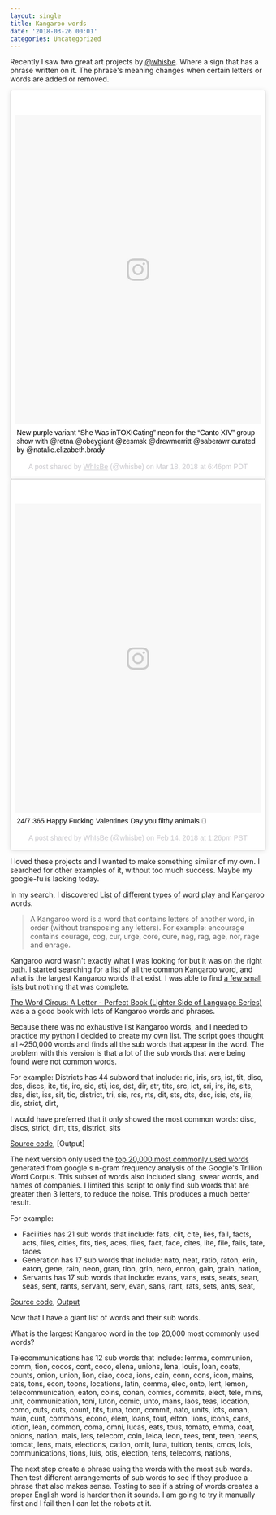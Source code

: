 ```yaml
---
layout: single
title: Kangaroo words
date: '2018-03-26 00:01'
categories: Uncategorized
---
```


Recently I saw two great art projects by [@whisbe](https://www.instagram.com/whisbe/). Where a sign that has a phrase written on it. The phrase's meaning changes when certain letters or words are added or removed. 

<blockquote class="instagram-media" data-instgrm-captioned data-instgrm-permalink="https://www.instagram.com/p/BgfJpYhBEGR/" data-instgrm-version="8" style=" background:#FFF; border:0; border-radius:3px; box-shadow:0 0 1px 0 rgba(0,0,0,0.5),0 1px 10px 0 rgba(0,0,0,0.15); margin: 1px; max-width:658px; padding:0; width:99.375%; width:-webkit-calc(100% - 2px); width:calc(100% - 2px);"><div style="padding:8px;"> <div style=" background:#F8F8F8; line-height:0; margin-top:40px; padding:62.5% 0; text-align:center; width:100%;"> <div style=" background:url(data:image/png;base64,iVBORw0KGgoAAAANSUhEUgAAACwAAAAsCAMAAAApWqozAAAABGdBTUEAALGPC/xhBQAAAAFzUkdCAK7OHOkAAAAMUExURczMzPf399fX1+bm5mzY9AMAAADiSURBVDjLvZXbEsMgCES5/P8/t9FuRVCRmU73JWlzosgSIIZURCjo/ad+EQJJB4Hv8BFt+IDpQoCx1wjOSBFhh2XssxEIYn3ulI/6MNReE07UIWJEv8UEOWDS88LY97kqyTliJKKtuYBbruAyVh5wOHiXmpi5we58Ek028czwyuQdLKPG1Bkb4NnM+VeAnfHqn1k4+GPT6uGQcvu2h2OVuIf/gWUFyy8OWEpdyZSa3aVCqpVoVvzZZ2VTnn2wU8qzVjDDetO90GSy9mVLqtgYSy231MxrY6I2gGqjrTY0L8fxCxfCBbhWrsYYAAAAAElFTkSuQmCC); display:block; height:44px; margin:0 auto -44px; position:relative; top:-22px; width:44px;"></div></div> <p style=" margin:8px 0 0 0; padding:0 4px;"> <a href="https://www.instagram.com/p/BgfJpYhBEGR/" style=" color:#000; font-family:Arial,sans-serif; font-size:14px; font-style:normal; font-weight:normal; line-height:17px; text-decoration:none; word-wrap:break-word;" target="_blank">New purple variant “She Was inTOXICating” neon for the “Canto XIV” group show with @retna @obeygiant @zesmsk @drewmerritt @saberawr curated by @natalie.elizabeth.brady</a></p> <p style=" color:#c9c8cd; font-family:Arial,sans-serif; font-size:14px; line-height:17px; margin-bottom:0; margin-top:8px; overflow:hidden; padding:8px 0 7px; text-align:center; text-overflow:ellipsis; white-space:nowrap;">A post shared by <a href="https://www.instagram.com/whisbe/" style=" color:#c9c8cd; font-family:Arial,sans-serif; font-size:14px; font-style:normal; font-weight:normal; line-height:17px;" target="_blank"> WhIsBe</a> (@whisbe) on <time style=" font-family:Arial,sans-serif; font-size:14px; line-height:17px;" datetime="2018-03-19T01:46:55+00:00">Mar 18, 2018 at 6:46pm PDT</time></p></div></blockquote> <script async defer src="//www.instagram.com/embed.js"></script>

<blockquote class="instagram-media" data-instgrm-captioned data-instgrm-permalink="https://www.instagram.com/p/BfMSt6xFf5U/" data-instgrm-version="8" style=" background:#FFF; border:0; border-radius:3px; box-shadow:0 0 1px 0 rgba(0,0,0,0.5),0 1px 10px 0 rgba(0,0,0,0.15); margin: 1px; max-width:658px; padding:0; width:99.375%; width:-webkit-calc(100% - 2px); width:calc(100% - 2px);"><div style="padding:8px;"> <div style=" background:#F8F8F8; line-height:0; margin-top:40px; padding:62.5% 0; text-align:center; width:100%;"> <div style=" background:url(data:image/png;base64,iVBORw0KGgoAAAANSUhEUgAAACwAAAAsCAMAAAApWqozAAAABGdBTUEAALGPC/xhBQAAAAFzUkdCAK7OHOkAAAAMUExURczMzPf399fX1+bm5mzY9AMAAADiSURBVDjLvZXbEsMgCES5/P8/t9FuRVCRmU73JWlzosgSIIZURCjo/ad+EQJJB4Hv8BFt+IDpQoCx1wjOSBFhh2XssxEIYn3ulI/6MNReE07UIWJEv8UEOWDS88LY97kqyTliJKKtuYBbruAyVh5wOHiXmpi5we58Ek028czwyuQdLKPG1Bkb4NnM+VeAnfHqn1k4+GPT6uGQcvu2h2OVuIf/gWUFyy8OWEpdyZSa3aVCqpVoVvzZZ2VTnn2wU8qzVjDDetO90GSy9mVLqtgYSy231MxrY6I2gGqjrTY0L8fxCxfCBbhWrsYYAAAAAElFTkSuQmCC); display:block; height:44px; margin:0 auto -44px; position:relative; top:-22px; width:44px;"></div></div> <p style=" margin:8px 0 0 0; padding:0 4px;"> <a href="https://www.instagram.com/p/BfMSt6xFf5U/" style=" color:#000; font-family:Arial,sans-serif; font-size:14px; font-style:normal; font-weight:normal; line-height:17px; text-decoration:none; word-wrap:break-word;" target="_blank">24/7 365 Happy Fucking Valentines Day you filthy animals 🖤</a></p> <p style=" color:#c9c8cd; font-family:Arial,sans-serif; font-size:14px; line-height:17px; margin-bottom:0; margin-top:8px; overflow:hidden; padding:8px 0 7px; text-align:center; text-overflow:ellipsis; white-space:nowrap;">A post shared by <a href="https://www.instagram.com/whisbe/" style=" color:#c9c8cd; font-family:Arial,sans-serif; font-size:14px; font-style:normal; font-weight:normal; line-height:17px;" target="_blank"> WhIsBe</a> (@whisbe) on <time style=" font-family:Arial,sans-serif; font-size:14px; line-height:17px;" datetime="2018-02-14T21:26:38+00:00">Feb 14, 2018 at 1:26pm PST</time></p></div></blockquote> <script async defer src="//www.instagram.com/embed.js"></script>

I loved these projects and I wanted to make something similar of my own. I searched for other examples of it, without too much success. Maybe my google-fu is lacking today. 

In my search, I discovered [List of different types of word play](https://en.wikipedia.org/wiki/List_of_forms_of_word_play) and Kangaroo words.

> A Kangaroo word is a word that contains letters of another word, in order (without transposing any letters). For example: encourage contains courage, cog, cur, urge, core, cure, nag, rag, age, nor, rage and enrage.  

Kangaroo word wasn't exactly what I was looking for but it was on the right path. I started searching for a list of all the common Kangaroo word, and what is the largest Kangaroo words that exist. I was able to find [a few small lists](https://en.wiktionary.org/wiki/Appendix:Kangaroo_words) but nothing that was complete. 

[The Word Circus: A Letter - Perfect Book (Lighter Side of Language Series)](https://www.amazon.com/Word-Circus-Letter-Perfect-Lighter-Language/dp/0877793549) was a a good book with lots of Kangaroo words and phrases. 

Because there was no exhaustive list Kangaroo words, and I needed to practice my python I decided to create my own list. The script goes thought all ~250,000 words and finds all the sub words that appear in the word. The problem with this version is that a lot of the sub words that were being found were not common words. 

For example: Districts has 44 subword that include: ric, iris, srs, ist, tit, disc, dcs, discs, itc, tis, irc, sic, sti, ics, dst, dir, str, tits, src, ict, sri, irs, its, sits, dss, dist, iss, sit, tic, district, tri, sis, rcs, rts, dit, sts, dts, dsc, isis, cts, iis, dis, strict, dirt, 

I would have preferred that it only showed the most common words:  disc, discs, strict, dirt, tits, district, sits

[Source code](https://github.com/funvill/KangarooWord/blob/master/kangarooWordsFullDictionary.py), [Output]

The next version only used the [top 20,000 most commonly used words](https://github.com/first20hours/google-10000-english) generated from google's n-gram frequency analysis of the Google's Trillion Word Corpus. This subset of words also included slang, swear words, and names of companies. I limited this script to only find sub words that are greater then 3 letters, to reduce the noise. This produces a much better result.

For example: 

* Facilities has 21 sub words that include: fats, clit, cite, lies, fail, facts, acts, files, cities, fits, ties, aces, flies, fact, face, cites, lite, file, fails, fate, faces
* Generation has 17 sub words that include: nato, neat, ratio, raton, erin, eaton, gene, rain, neon, gran, tion, grin, nero, enron, gain, grain, nation, 
* Servants  has 17 sub words that include:  evans, vans, eats, seats, sean, seas, sent, rants, servant, serv, evan, sans, rant, rats, sets, ants, seat, 


[Source code](https://github.com/funvill/KangarooWord/blob/master/kangarooWordsTop20k.py), [Output](https://raw.githubusercontent.com/funvill/KangarooWord/master/20k%20-%20resutls%20for%20fourletters.txt) 


Now that I have a giant list of words and their sub words. 

What is the largest Kangaroo word in the top 20,000 most commonly used words? 

Telecommunications has 12 sub words that include: lemma, communion, comm, tion, cocos, cont, coco, elena, unions, lena, louis, loan, coats, counts, onion, union, lion, ciao, coca, ions, cain, conn, cons, icon, mains, cats, tons, econ, toons, locations, latin, comma, elec, onto, lent, lemon, telecommunication, eaton, coins, conan, comics, commits, elect, tele, mins, unit, communication, toni, luton, comic, unto, mans, laos, teas, location, como, outs, cuts, count, tits, tuna, toon, commit, nato, units, lots, oman, main, cunt, commons, econo, elem, loans, tout, elton, lions, icons, cans, lotion, lean, common, coma, omni, lucas, eats, tous, tomato, emma, coat, onions, nation, mais, lets, telecom, coin, leica, leon, tees, tent, teen, teens, tomcat, lens, mats, elections, cation, omit, luna, tuition, tents, cmos, lois, communications, tions, luis, otis, election, tens, telecoms, nations,

The next step create a phrase using the words with the most sub words. Then test different arrangements of sub words to see if they produce a phrase that also makes sense. Testing to see if a string of words creates a proper English word is harder then it sounds. I am going to try it manually first and I fail then I can let the robots at it. 
